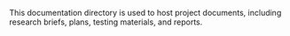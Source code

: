 This documentation directory is used to host project documents, including research briefs, plans, testing materials, and reports.